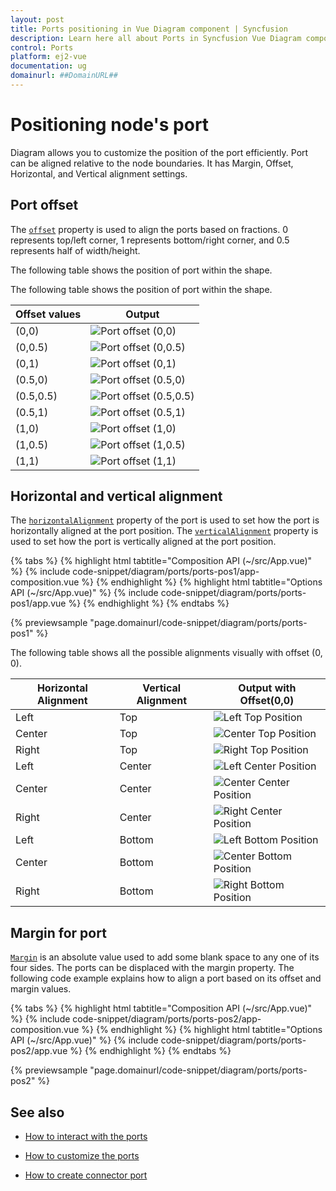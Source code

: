 ```yaml
---
layout: post
title: Ports positioning in Vue Diagram component | Syncfusion
description: Learn here all about Ports in Syncfusion Vue Diagram component of Syncfusion Essential JS 2 and more.
control: Ports 
platform: ej2-vue
documentation: ug
domainurl: ##DomainURL##
---
```


# Positioning node's port

Diagram allows you to customize the position of the port efficiently. Port can be aligned relative to the node boundaries. It has Margin, Offset, Horizontal, and Vertical alignment settings.

## Port offset

The [`offset`](https://ej2.syncfusion.com/vue/documentation/api/diagram/pointModel/) property is used to align the ports based on fractions. 0 represents top/left corner, 1 represents bottom/right corner, and 0.5 represents half of width/height.

The following table shows the position of port within the shape.

The following table shows the position of port within the shape.

| Offset values | Output |
| -------- | -------- |
| (0,0) | ![Port offset (0,0)](images/port0-0.png) |
| (0,0.5) | ![Port offset (0,0.5)](images/port0-0.5.png) |
| (0,1) | ![Port offset (0,1)](images/port0-1.png) |
| (0.5,0) | ![Port offset (0.5,0)](images/port0.5-0.png) |
| (0.5,0.5) |![Port offset (0.5,0.5)](images/port0.5-0.5.png) |
| (0.5,1) | ![Port offset (0.5,1)](images/port0.5-1.png) |
| (1,0) | ![Port offset (1,0)](images/port1-0.png) |
| (1,0.5) | ![Port offset (1,0.5)](images/port1-0.5.png) |
| (1,1) | ![Port offset (1,1)](images/port1-1.png) |

## Horizontal and vertical alignment

The [`horizontalAlignment`](https://ej2.syncfusion.com/vue/documentation/api/diagram/horizontalAlignment/) property of the port is used to set how the port is horizontally aligned at the port position. The [`verticalAlignment`](https://ej2.syncfusion.com/vue/documentation/api/diagram/verticalAlignment/) property is used to set how the port is vertically aligned at the port position.

{% tabs %}
{% highlight html tabtitle="Composition API (~/src/App.vue)" %}
{% include code-snippet/diagram/ports/ports-pos1/app-composition.vue %}
{% endhighlight %}
{% highlight html tabtitle="Options API (~/src/App.vue)" %}
{% include code-snippet/diagram/ports/ports-pos1/app.vue %}
{% endhighlight %}
{% endtabs %}
        
{% previewsample "page.domainurl/code-snippet/diagram/ports/ports-pos1" %}

The following table shows all the possible alignments visually with offset (0, 0).

| Horizontal Alignment | Vertical Alignment | Output with Offset(0,0) |
| -------- | -------- | -------- |
| Left | Top | ![Left Top Position](images/port-in-lefttop-position.png) |
| Center | Top | ![Center Top Position](images/port-in-centertop-position.png) |
| Right | Top |  ![Right Top Position](images/port-in-righttop-position.png) |
| Left | Center | ![Left Center Position](images/port-in-leftcenter-position.png) |
| Center | Center| ![Center Center Position](images/port-in-centercenter-position.png) |
| Right | Center | ![Right Center Position](images/port-in-rightcenter-position.png) |
| Left | Bottom | ![Left Bottom Position](images/port-in-leftbottom-position.png) |
| Center | Bottom | ![Center Bottom Position](images/port-in-centerbottom-position.png) |
| Right |Bottom |![Right Bottom Position](images/port-in-rightbottom-position.png) |


## Margin for port

[`Margin`](https://ej2.syncfusion.com/vue/documentation/api/diagram/marginModel/) is an absolute value used to add some blank space to any one of its four sides. The ports can be displaced with the margin property. The following code example explains how to align a port based on its offset and margin values.

{% tabs %}
{% highlight html tabtitle="Composition API (~/src/App.vue)" %}
{% include code-snippet/diagram/ports/ports-pos2/app-composition.vue %}
{% endhighlight %}
{% highlight html tabtitle="Options API (~/src/App.vue)" %}
{% include code-snippet/diagram/ports/ports-pos2/app.vue %}
{% endhighlight %}
{% endtabs %}
        
{% previewsample "page.domainurl/code-snippet/diagram/ports/ports-pos2" %}

## See also

* [How to interact with the ports](./ports-interaction)

* [How to customize the ports](./ports-appearance)

* [How to create connector port](./ports-connector-port)
